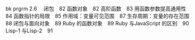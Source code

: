 bk prgrm 2.6 　闭包　82
函数对象　82
高阶函数　83
用函数参数提高通用性　84
函数指针的局限　85
作用域：变量可见范围　87
生存周期：变量的存在范围　88
闭包与面向对象　89
Ruby 的函数对象　89
Ruby 与JavaScript 的区别　90
Lisp-1 与Lisp-2　91